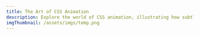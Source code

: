 ```yaml
---
title: The Art of CSS Animation
description: Explore the world of CSS animation, illustrating how subtle motion can elevate user engagement.
imgThumbnail: /assets/imgs/temp.png
---
```


